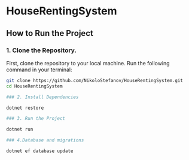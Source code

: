 # HouseRentingSystem


## How to Run the Project

### 1. Clone the Repository.

First, clone the repository to your local machine. Run the following command in your terminal:

```bash
git clone https://github.com/NikoloStefanov/HouseRentingSystem.git
cd HouseRentingSystem

### 2. Install Dependencies

dotnet restore

### 3. Run the Project

dotnet run

### 4.Database and migrations

dotnet ef database update
